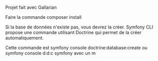 Projet fait avec Gallarian

Faire la commande
composer install

Si la base de données n'existe pas, vous devrez la créer. Symfony CLI propose une commande utilisant Doctrine qui permet de la créer automatiquement.

Cette commande est
symfony console doctrine:database:create
ou 
symfony console d:d:c
symfony avec un m

